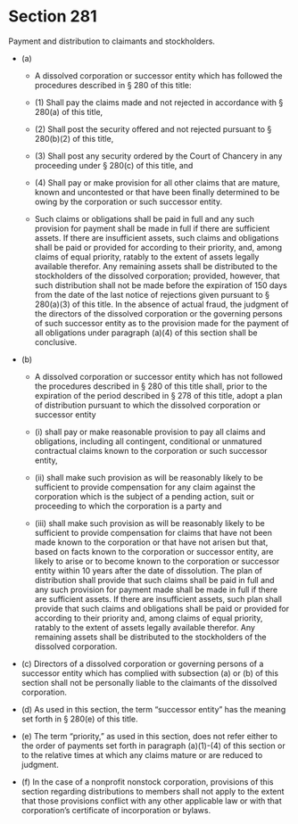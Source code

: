 # Section 281

Payment and distribution to claimants and stockholders.

- (a) 

  - A dissolved corporation or successor entity which has followed the procedures described in § 280 of this title:

  - (1) Shall pay the claims made and not rejected in accordance with § 280(a) of this title,

  - (2) Shall post the security offered and not rejected pursuant to § 280(b)(2) of this title,

  - (3) Shall post any security ordered by the Court of Chancery in any proceeding under § 280(c) of this title, and

  - (4) Shall pay or make provision for all other claims that are mature, known and uncontested or that have been finally determined to be owing by the corporation or such successor entity.

  - Such claims or obligations shall be paid in full and any such provision for payment shall be made in full if there are sufficient assets. If there are insufficient assets, such claims and obligations shall be paid or provided for according to their priority, and, among claims of equal priority, ratably to the extent of assets legally available therefor. Any remaining assets shall be distributed to the stockholders of the dissolved corporation; provided, however, that such distribution shall not be made before the expiration of 150 days from the date of the last notice of rejections given pursuant to § 280(a)(3) of this title. In the absence of actual fraud, the judgment of the directors of the dissolved corporation or the governing persons of such successor entity as to the provision made for the payment of all obligations under paragraph (a)(4) of this section shall be conclusive.

- (b) 

  - A dissolved corporation or successor entity which has not followed the procedures described in § 280 of this title shall, prior to the expiration of the period described in § 278 of this title, adopt a plan of distribution pursuant to which the dissolved corporation or successor entity

  - (i) shall pay or make reasonable provision to pay all claims and obligations, including all contingent, conditional or unmatured contractual claims known to the corporation or such successor entity,

  - (ii) shall make such provision as will be reasonably likely to be sufficient to provide compensation for any claim against the corporation which is the subject of a pending action, suit or proceeding to which the corporation is a party and

  - (iii) shall make such provision as will be reasonably likely to be sufficient to provide compensation for claims that have not been made known to the corporation or that have not arisen but that, based on facts known to the corporation or successor entity, are likely to arise or to become known to the corporation or successor entity within 10 years after the date of dissolution. The plan of distribution shall provide that such claims shall be paid in full and any such provision for payment made shall be made in full if there are sufficient assets. If there are insufficient assets, such plan shall provide that such claims and obligations shall be paid or provided for according to their priority and, among claims of equal priority, ratably to the extent of assets legally available therefor. Any remaining assets shall be distributed to the stockholders of the dissolved corporation.

- (c) Directors of a dissolved corporation or governing persons of a successor entity which has complied with subsection (a) or (b) of this section shall not be personally liable to the claimants of the dissolved corporation.

- (d) As used in this section, the term “successor entity” has the meaning set forth in § 280(e) of this title.

- (e) The term “priority,” as used in this section, does not refer either to the order of payments set forth in paragraph (a)(1)-(4) of this section or to the relative times at which any claims mature or are reduced to judgment.

- (f) In the case of a nonprofit nonstock corporation, provisions of this section regarding distributions to members shall not apply to the extent that those provisions conflict with any other applicable law or with that corporation’s certificate of incorporation or bylaws.